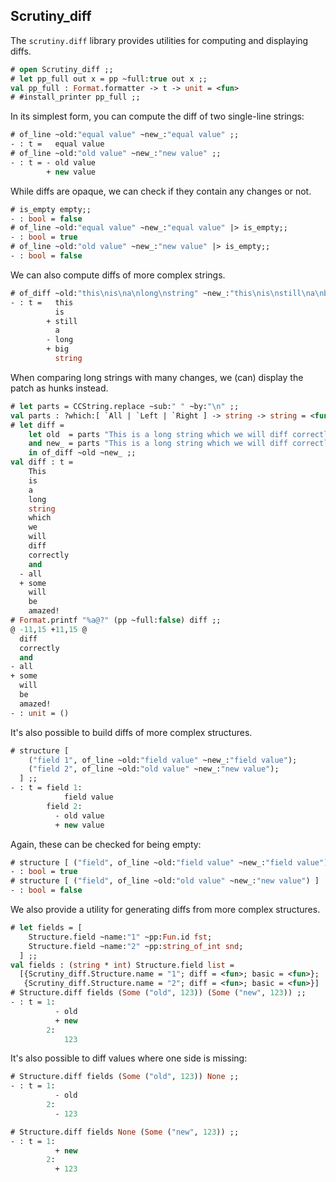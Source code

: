 ## Scrutiny_diff

The `scrutiny.diff` library provides utilities for computing and displaying diffs.

```ocaml
# open Scrutiny_diff ;;
# let pp_full out x = pp ~full:true out x ;;
val pp_full : Format.formatter -> t -> unit = <fun>
# #install_printer pp_full ;;
```

In its simplest form, you can compute the diff of two single-line strings:

```ocaml
# of_line ~old:"equal value" ~new_:"equal value" ;;
- : t =   equal value
# of_line ~old:"old value" ~new_:"new value" ;;
- : t = - old value
        + new value
```

While diffs are opaque, we can check if they contain any changes or not.

```ocaml
# is_empty empty;;
- : bool = false
# of_line ~old:"equal value" ~new_:"equal value" |> is_empty;;
- : bool = true
# of_line ~old:"old value" ~new_:"new value" |> is_empty;;
- : bool = false
```

We can also compute diffs of more complex strings.

```ocaml
# of_diff ~old:"this\nis\na\nlong\nstring" ~new_:"this\nis\nstill\na\nbig\nstring";;
- : t =   this
          is
        + still
          a
        - long
        + big
          string
```

When comparing long strings with many changes, we (can) display the patch as hunks instead.

```ocaml
# let parts = CCString.replace ~sub:" " ~by:"\n" ;;
val parts : ?which:[ `All | `Left | `Right ] -> string -> string = <fun>
# let diff =
    let old  = parts "This is a long string which we will diff correctly and all will be amazed!"
    and new_ = parts "This is a long string which we will diff correctly and some will be amazed!"
    in of_diff ~old ~new_ ;;
val diff : t =
    This
    is
    a
    long
    string
    which
    we
    will
    diff
    correctly
    and
  - all
  + some
    will
    be
    amazed!
# Format.printf "%a@?" (pp ~full:false) diff ;;
@ -11,15 +11,15 @
  diff
  correctly
  and
- all
+ some
  will
  be
  amazed!
- : unit = ()
```

It's also possible to build diffs of more complex structures.

```ocaml
# structure [
    ("field 1", of_line ~old:"field value" ~new_:"field value");
    ("field 2", of_line ~old:"old value" ~new_:"new value");
  ] ;;
- : t = field 1:
            field value
        field 2:
          - old value
          + new value

```

Again, these can be checked for being empty:

```ocaml
# structure [ ("field", of_line ~old:"field value" ~new_:"field value") ] |> is_empty ;;
- : bool = true
# structure [ ("field", of_line ~old:"old value" ~new_:"new value") ] |> is_empty ;;
- : bool = false
```

We also provide a utility for generating diffs from more complex structures.

```ocaml
# let fields = [
    Structure.field ~name:"1" ~pp:Fun.id fst;
    Structure.field ~name:"2" ~pp:string_of_int snd;
  ] ;;
val fields : (string * int) Structure.field list =
  [{Scrutiny_diff.Structure.name = "1"; diff = <fun>; basic = <fun>};
   {Scrutiny_diff.Structure.name = "2"; diff = <fun>; basic = <fun>}]
# Structure.diff fields (Some ("old", 123)) (Some ("new", 123)) ;;
- : t = 1:
          - old
          + new
        2:
            123

```

It's also possible to diff values where one side is missing:

```ocaml
# Structure.diff fields (Some ("old", 123)) None ;;
- : t = 1:
          - old
        2:
          - 123

```
<!-- We need two separate code blocks here or otherwise we keep adding an extra new line! -->
```ocaml
# Structure.diff fields None (Some ("new", 123)) ;;
- : t = 1:
          + new
        2:
          + 123

```
